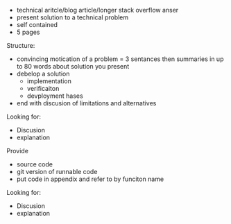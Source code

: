 - technical aritcle/blog article/longer stack overflow anser
- present solution to a technical problem
- self contained
- 5 pages

Structure:
- convincing motication of a problem = 3 sentances then summaries in up to 80 words about solution you present
- debelop a solution
  - implementation
  - verificaiton
  - devployment hases
- end with discusion of limitations and alternatives

Looking for:
- Discusion
- explanation

Provide
- source code
- git version of runnable code
- put code in appendix and refer to by funciton name

Looking for:
- Discusion
- explanation
